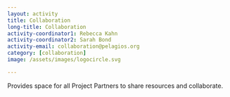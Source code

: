 ```yaml
---
layout: activity
title: Collaboration
long-title: Collaboration
activity-coordinator1: Rebecca Kahn
activity-coordinator2: Sarah Bond
activity-email: collaboration@pelagios.org
category: [collaboration]
image: /assets/images/logocircle.svg

---
```


Provides space for all Project Partners to share resources and collaborate.
